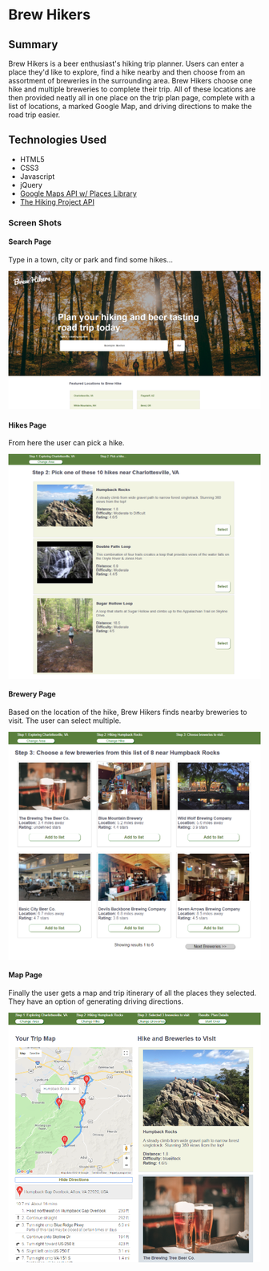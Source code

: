 # Brew Hikers #

## Summary ##
Brew Hikers is a beer enthusiast's hiking trip planner. Users can enter a place they'd like to explore, find a hike nearby and then choose from an assortment of breweries in the surrounding area. Brew Hikers choose one hike and multiple breweries to complete their trip. All of these locations are then provided neatly all in one place on the trip plan page, complete with a list of locations, a marked Google Map, and driving directions to make the road trip easier.

## Technologies Used ##
- HTML5
- CSS3
- Javascript
- jQuery
- [Google Maps API w/ Places Library](https://developers.google.com/maps/)
- [The Hiking Project API](https://www.hikingproject.com/)

### Screen Shots ###

#### Search Page ####
Type in a town, city or park and find some hikes...

![alt text](https://github.com/mikedolan03/brewhikers/blob/master/pictures/screen-shot-front.png "Search Page")

#### Hikes Page ####
From here the user can pick a hike.

![alt text](https://github.com/mikedolan03/brewhikers/blob/master/pictures/screen-shot-hikes.png "Hikes Page")

#### Brewery Page ####
Based on the location of the hike, Brew Hikers finds nearby breweries to visit. The user can select multiple.

![alt text](https://github.com/mikedolan03/brewhikers/blob/master/pictures/breweries.png "Breweries Page")

#### Map Page ####
Finally the user gets a map and trip itinerary of all the places they selected. They have an option of generating driving directions.

![alt text](https://github.com/mikedolan03/brewhikers/blob/master/pictures/screen-shot-plan.png "Map Page")


